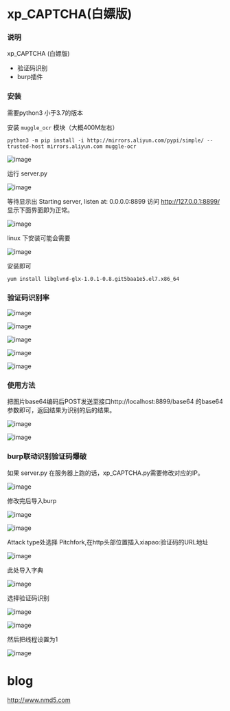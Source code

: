 # xp_CAPTCHA(白嫖版)


### 说明
xp_CAPTCHA (白嫖版)
* 验证码识别
* burp插件

### 安装

需要python3 小于3.7的版本

安装 `muggle_ocr` 模块（大概400M左右）
```
python3 -m pip install -i http://mirrors.aliyun.com/pypi/simple/ --trusted-host mirrors.aliyun.com muggle-ocr
```

![image](https://user-images.githubusercontent.com/30351807/115872316-3f4b6780-a474-11eb-8f25-a2de13274510.png)



运行 server.py 


![image](https://user-images.githubusercontent.com/30351807/115872339-470b0c00-a474-11eb-8339-109b82f464eb.png)


等待显示出 Starting server, listen at: 0.0.0.0:8899 访问 http://127.0.0.1:8899/ 显示下面界面即为正常。



![image](https://user-images.githubusercontent.com/30351807/115872365-4ffbdd80-a474-11eb-8be6-cd4150242d66.png)


linux 下安装可能会需要


![image](https://user-images.githubusercontent.com/30351807/115872401-58ecaf00-a474-11eb-9a1a-e933173585a7.png)


安装即可
```
yum install libglvnd-glx-1.0.1-0.8.git5baa1e5.el7.x86_64
```


### 验证码识别率


![image](https://user-images.githubusercontent.com/30351807/115872436-61dd8080-a474-11eb-8971-02c7144ff91e.png)



![image](https://user-images.githubusercontent.com/30351807/115872450-673acb00-a474-11eb-8865-a12383727615.png)



![image](https://user-images.githubusercontent.com/30351807/115872463-6ace5200-a474-11eb-9a8e-a93de9ba0f47.png)



![image](https://user-images.githubusercontent.com/30351807/115872476-702b9c80-a474-11eb-9d48-cdf2e02348d0.png)



![image](https://user-images.githubusercontent.com/30351807/115872496-73bf2380-a474-11eb-9d92-147c69e28452.png)



### 使用方法

把图片base64编码后POST发送至接口http://localhost:8899/base64 的base64参数即可，返回结果为识别的后的结果。


![image](https://user-images.githubusercontent.com/30351807/115872517-791c6e00-a474-11eb-89ad-307efa56d7f1.png)



![image](https://user-images.githubusercontent.com/30351807/115872532-7d488b80-a474-11eb-9886-74519894d224.png)



### burp联动识别验证码爆破

如果 server.py 在服务器上跑的话，xp_CAPTCHA.py需要修改对应的IP。


![image](https://user-images.githubusercontent.com/30351807/115872564-85083000-a474-11eb-85b1-98523a93a60e.png)


修改完后导入burp


![image](https://user-images.githubusercontent.com/30351807/115872601-918c8880-a474-11eb-9b43-6aa958a12172.png)



![image](https://user-images.githubusercontent.com/30351807/115872621-994c2d00-a474-11eb-8072-bbe22b2c8033.png)


Attack type处选择 Pitchfork,在http头部位置插入xiapao:验证码的URL地址


![image](https://user-images.githubusercontent.com/30351807/115872650-a10bd180-a474-11eb-9a34-b30a974d145d.png)


此处导入字典


![image](https://user-images.githubusercontent.com/30351807/115872672-a79a4900-a474-11eb-818f-a3e0c47cfb21.png)


选择验证码识别


![image](https://user-images.githubusercontent.com/30351807/115872696-ad902a00-a474-11eb-814e-305faaa20756.png)



![image](https://user-images.githubusercontent.com/30351807/115872713-b1bc4780-a474-11eb-8e03-df7eab39885f.png)


然后把线程设置为1


![image](https://user-images.githubusercontent.com/30351807/115872728-b5e86500-a474-11eb-8d4f-32344006ee36.png)



# blog
http://www.nmd5.com


